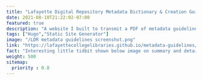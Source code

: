 ```yaml
---
title: "Lafayette Digital Repository Metadata Dictionary & Creation Guidelines"
date: 2021-08-10T21:22:02-07:00
featured: true
description: "A website I built to transmit a PDF of metadata guidelines into a more accessible form."
tags: ["Hugo","Static Site Generator"]
image: "/LDR metadata guidelines screenshot.png"
link: "https://lafayettecollegelibraries.github.io/metadata-guidelines/"
fact: "Interesting little tidbit shown below image on summary and detail page"
weight: 500
sitemap:
  priority : 0.8
---
```

